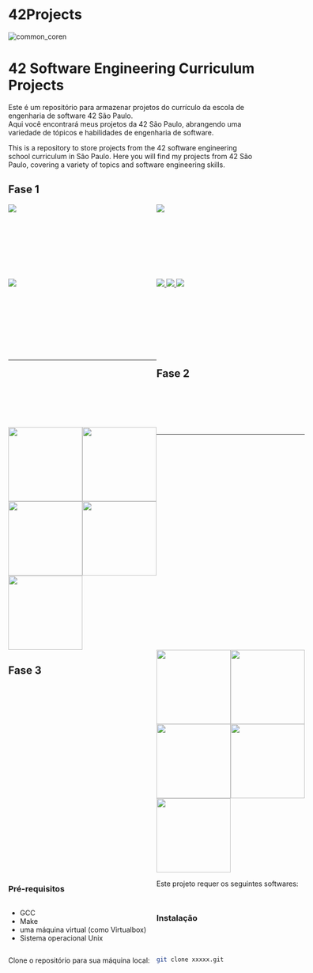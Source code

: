 # 42Projects
![common_coren](https://user-images.githubusercontent.com/18141491/211854913-bf188958-765a-4e3f-a371-8b50d4f60357.png)

# 42 Software Engineering Curriculum Projects

Este é um repositório para armazenar projetos do currículo da escola de engenharia de software 42 São Paulo.                                      
Aqui você encontrará meus projetos da 42 São Paulo, abrangendo uma variedade de tópicos e habilidades de engenharia de software.
<div>
This is a repository to store projects from the 42 software engineering school curriculum in São Paulo. 
Here you will find my projects from 42 São Paulo, covering a variety of topics and software engineering skills.

<div>
 <h2>Fase 1</h2>
 
</div>

 
<div style="display: grid; grid-template-columns: repeat(2, 1fr); grid-template-rows: repeat(3, 150px);">
    <a href="https://github.com/CamillaLourenco/42Projects/tree/main/libft">
        <img src="https://user-images.githubusercontent.com/18141491/212503826-073de1ec-3e69-497c-b588-72eb369e6078.png" class="img-small">
    </a>
    <a href="https://github.com/CamillaLourenco/42Projects/tree/main/gnl">
        <img src="https://user-images.githubusercontent.com/18141491/212504039-c9b3a020-2fb2-4b69-ade1-06824e849583.png" class="img-small">
    </a>
    <a href="https://github.com/CamillaLourenco/42Projects/tree/main/printf">
        <img src="https://user-images.githubusercontent.com/18141491/212504189-56fcbae1-1c65-4f30-abf7-da0f0e9cd081.png" class="img-small">
        <div>
    </a>
    <a href="https://github.com/CamillaLourenco/42Projects/tree/main/borntobe">
        <img src="https://user-images.githubusercontent.com/18141491/212504264-b05aba78-5907-4082-afd6-38e5359895f6.png" class="img-small">
    </a>
    <a href="https://github.com/CamillaLourenco/42Projects/tree/main/fractol">
        <img src="https://user-images.githubusercontent.com/18141491/212504341-1ab0247c-b097-4e6d-8dfd-f11c40447b62.png" class="img-small">
    </a>
    <a href="https://github.com/CamillaLourenco/42Projects/tree/main/Pipex">
        <img src="https://user-images.githubusercontent.com/18141491/212504370-03c9f065-dc90-4b55-9605-d8f73f4b3720.png" class="img-small">
    </a>
</div>
  
------------------------------------------- 

## Fase 2

 
<div style="display: grid; grid-template-columns: repeat(2, 1fr); grid-template-rows: repeat(3, 150px);">
    <a href="https://github.com/CamillaLourenco/42Projects/tree/main/Push_swap">
        <img src="https://user-images.githubusercontent.com/18141491/213192271-8ef6cde7-4b00-4f05-aebc-24316cdfac62.png"  style="width:150px; height:150px;">
    </a>
    <a href="https://github.com/CamillaLourenco/42Projects/tree/main/minihell">
        <img src="https://user-images.githubusercontent.com/18141491/213192395-41225ab8-3c03-4b23-9f6e-cfaa33552a0e.png" style="width:150px; height:150px; style="width:50px; height:50px;">
    </a>
    <a href="https://github.com/CamillaLourenco/42Projects/tree/main/philo">
        <img src="https://user-images.githubusercontent.com/18141491/213192465-1f6c7031-4029-4f58-9214-fcad5494d2aa.png"  style="width:150px; height:150px; style="width:50px; height:50px; style="width:50px; height:50px;">
    </a>
    <a href="https://github.com/CamillaLourenco/42Projects/tree/main/net">
        <img src="https://user-images.githubusercontent.com/18141491/213192604-36c22a93-2c7e-4d50-959f-1266cae52f85.png"  style="width:150px; height:150px;">
    </a>
    <a href="https://github.com/CamillaLourenco/42Projects/tree/main/cub">
        <img src="https://user-images.githubusercontent.com/18141491/213192693-f77b0f34-bd80-46cd-9f3d-6ebc21efd16d.png"  style="width:150px; height:150px;">
    </a>
</div>

--------------------------------------------------------------

## Fase 3

 <div style="display: grid; grid-template-columns: repeat(2, 1fr); grid-template-rows: repeat(3, 150px);">
    <a href="https://github.com/CamillaLourenco/42Projects/tree/main/cpp">
        <img src="https://user-images.githubusercontent.com/18141491/213196688-ef2831ad-d50d-4107-8ab2-69987468e460.png" style="width:150px; height:150px;">
    </a>
    <a href="https://github.com/CamillaLourenco/42Projects/tree/main/count">
        <img src="https://user-images.githubusercontent.com/18141491/213196780-1752faa0-3fd7-4cf8-bd58-3176cce9b082.png" style="width:150px; height:150px;">
    </a>
    <a href="https://github.com/CamillaLourenco/42Projects/tree/main/incep">
        <img src="https://user-images.githubusercontent.com/18141491/213196884-8813aa1a-7c4e-4ad6-b770-1e707d854e5c.png"  style="width:150px; height:150px;">
    </a>
    <a href="https://github.com/CamillaLourenco/42Projects/tree/main/web">
        <img src="https://user-images.githubusercontent.com/18141491/213196935-100a4ecd-109c-4405-a431-c8632ec8e544.png"  style="width:150px; height:150px;">
    </a>
    <a href="https://github.com/CamillaLourenco/42Projects/tree/main/trans">
        <img src="https://user-images.githubusercontent.com/18141491/213197064-bd602313-f363-432d-8852-c552d6db0a48.png"  style="width:150px; height:150px;">
    </a>
</div>
 

### Pré-requisitos

Este projeto requer os seguintes softwares:
- GCC
- Make
- uma máquina virtual (como Virtualbox)
- Sistema operacional Unix

### Instalação

Clone o repositório para sua máquina local:
```sh
git clone xxxxx.git

```





 
